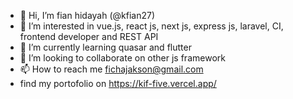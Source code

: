 - 👋 Hi, I’m fian hidayah (@kfian27)
- 👀 I’m interested in vue.js, react js, next js, express js, laravel, CI, frontend developer and REST API
- 🌱 I’m currently learning quasar and flutter
- 💞️ I’m looking to collaborate on other js framework
- 📫 How to reach me fichajakson@gmail.com
- find my portofolio on https://kif-five.vercel.app/

<!---
kfian27/kfian27 is a ✨ special ✨ repository because its `README.md` (this file) appears on your GitHub profile.
You can click the Preview link to take a look at your changes.
--->

